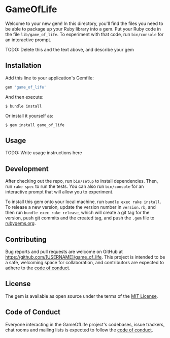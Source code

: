 # GameOfLife

Welcome to your new gem! In this directory, you'll find the files you need to be able to package up your Ruby library into a gem. Put your Ruby code in the file `lib/game_of_life`. To experiment with that code, run `bin/console` for an interactive prompt.

TODO: Delete this and the text above, and describe your gem

## Installation

Add this line to your application's Gemfile:

```ruby
gem 'game_of_life'
```

And then execute:

    $ bundle install

Or install it yourself as:

    $ gem install game_of_life

## Usage

TODO: Write usage instructions here

## Development

After checking out the repo, run `bin/setup` to install dependencies. Then, run `rake spec` to run the tests. You can also run `bin/console` for an interactive prompt that will allow you to experiment.

To install this gem onto your local machine, run `bundle exec rake install`. To release a new version, update the version number in `version.rb`, and then run `bundle exec rake release`, which will create a git tag for the version, push git commits and the created tag, and push the `.gem` file to [rubygems.org](https://rubygems.org).

## Contributing

Bug reports and pull requests are welcome on GitHub at https://github.com/[USERNAME]/game_of_life. This project is intended to be a safe, welcoming space for collaboration, and contributors are expected to adhere to the [code of conduct](https://github.com/[USERNAME]/game_of_life/blob/master/CODE_OF_CONDUCT.md).

## License

The gem is available as open source under the terms of the [MIT License](https://opensource.org/licenses/MIT).

## Code of Conduct

Everyone interacting in the GameOfLife project's codebases, issue trackers, chat rooms and mailing lists is expected to follow the [code of conduct](https://github.com/[USERNAME]/game_of_life/blob/master/CODE_OF_CONDUCT.md).
